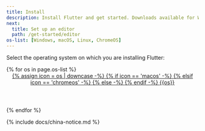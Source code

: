 ```yaml
---
title: Install
description: Install Flutter and get started. Downloads available for Windows, macOS, Linux, and ChromeOS operating systems.
next:
  title: Set up an editor
  path: /get-started/editor
os-list: [Windows, macOS, Linux, ChromeOS]
---
```


Select the operating system on which you are installing Flutter:

<div class="card-deck mb-8">
{% for os in page.os-list %}
  <a class="card" id="install-{{os | remove: ' ' | downcase}}" href="{{site.url}}/get-started/install/{{os | remove: ' ' | downcase}}">
    <div class="card-body">
      <header class="card-title text-center m-0">
        <span class="d-block h1">
          {% assign icon = os | downcase -%}
          {% if icon == 'macos' -%}
            <i class="fab fa-apple"></i>
          {% elsif icon == 'chromeos' -%}
            <i class="fab fa-chrome"></i>
          {% else -%}
            <i class="fab fa-{{icon}}"></i>
          {% endif -%}
        </span>
        <span class="text-muted text-nowrap">{{os}}</span>
      </header>
    </div>
  </a>
{% endfor %}
</div>

{% include docs/china-notice.md %}
